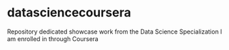 # datasciencecoursera
Repository dedicated showcase work from the Data Science Specialization I am enrolled in through Coursera
